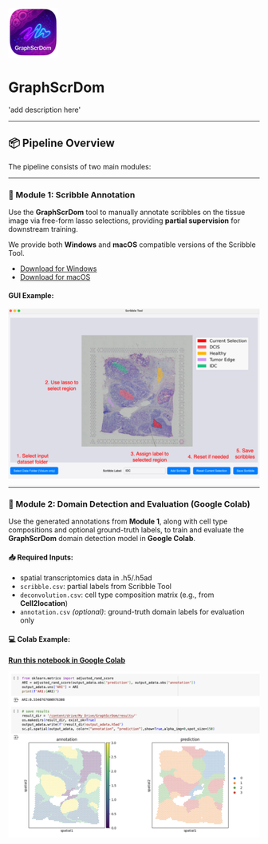 <p align="left">
  <img src="./assets/logo-removebg-preview.png" alt="GraphScrDom Logo" width="100"/>
</p>

# GraphScrDom

'add description here'

---

## 📦 Pipeline Overview

The pipeline consists of two main modules:

---

### 📌 Module 1: Scribble Annotation

Use the **GraphScrDom** tool to manually annotate scribbles on the tissue image via free-form lasso selections, providing **partial supervision** for downstream training.  

We provide both **Windows** and **macOS** compatible versions of the Scribble Tool.
- [Download for Windows](link)
- [Download for macOS](link)

#### GUI Example:
<p align="center">
  <img src="./assets/GUI.png" alt="Scribble Tool Demo" width="600"/>
</p>

---

### 📌 Module 2: Domain Detection and Evaluation (Google Colab)

Use the generated annotations from **Module 1**, along with cell type compositions and optional ground-truth labels, to train and evaluate the **GraphScrDom** domain detection model in **Google Colab**.

#### 📥 Required Inputs:
- spatial transcriptomics data in .h5/.h5ad
- `scribble.csv`: partial labels from Scribble Tool  
- `deconvolution.csv`: cell type composition matrix (e.g., from **Cell2location**)  
- `annotation.csv` *(optional)*: ground-truth domain labels for evaluation only  

#### 💻 Colab Example:

**[Run this notebook in Google Colab](https://colab.research.google.com/drive/1HXGAxCDhzCQFMVTfWgVgLjrehmcSbb8U?usp=drive_link)**

<p align="center">
  <img src="./assets/output.png" alt="GraphScrDom Output Example" width="600"/>
</p>

